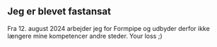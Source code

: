 ## Jeg er blevet fastansat

Fra 12. august 2024 arbejder jeg for Formpipe og udbyder derfor
ikke længere mine kompetencer andre steder. Your loss ;)
